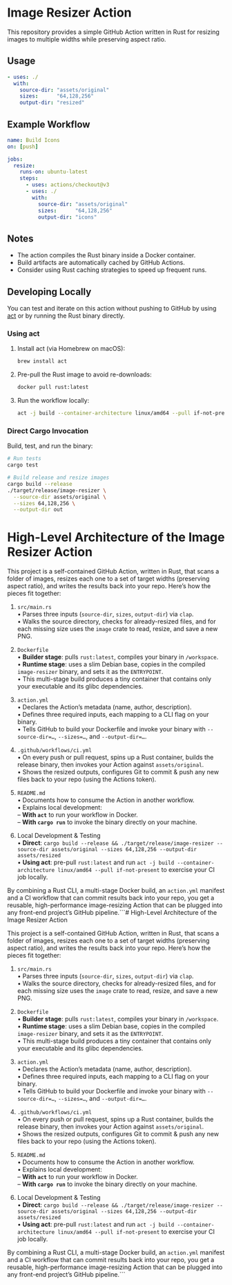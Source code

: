 # Image Resizer Action

This repository provides a simple GitHub Action written in Rust for resizing images to multiple widths while preserving aspect ratio.

## Usage

```yaml
- uses: ./
  with:
    source-dir: "assets/original"
    sizes:      "64,128,256"
    output-dir: "resized"
```

## Example Workflow

```yaml
name: Build Icons
on: [push]

jobs:
  resize:
    runs-on: ubuntu-latest
    steps:
      - uses: actions/checkout@v3
      - uses: ./
        with:
          source-dir: "assets/original"
          sizes:      "64,128,256"
          output-dir: "icons"
```

## Notes
- The action compiles the Rust binary inside a Docker container.
- Build artifacts are automatically cached by GitHub Actions.
- Consider using Rust caching strategies to speed up frequent runs.

## Developing Locally

You can test and iterate on this action without pushing to GitHub by using [act](https://github.com/nektos/act) or by running the Rust binary directly.

### Using act

1. Install act (via Homebrew on macOS):
   ```bash
   brew install act
   ```
2. Pre-pull the Rust image to avoid re-downloads:
   ```bash
   docker pull rust:latest
   ```
3. Run the workflow locally:
   ```bash
   act -j build --container-architecture linux/amd64 --pull if-not-present
   ```

### Direct Cargo Invocation

Build, test, and run the binary:

```bash
# Run tests
cargo test

# Build release and resize images
cargo build --release
./target/release/image-resizer \
  --source-dir assets/original \
  --sizes 64,128,256 \
  --output-dir out
```


# High-Level Architecture of the Image Resizer Action

This project is a self-contained GitHub Action, written in Rust, that scans a folder of images, resizes each one to a set of target widths (preserving aspect ratio), and writes the results back into your repo. Here’s how the pieces fit together:

1. `src/main.rs`  
   • Parses three inputs (`source-dir`, `sizes`, `output-dir`) via `clap`.  
   • Walks the source directory, checks for already-resized files, and for each missing size uses the `image` crate to read, resize, and save a new PNG.

2. `Dockerfile`  
   • **Builder stage**: pulls `rust:latest`, compiles your binary in `/workspace`.  
   • **Runtime stage**: uses a slim Debian base, copies in the compiled `image-resizer` binary, and sets it as the `ENTRYPOINT`.  
   • This multi-stage build produces a tiny container that contains only your executable and its glibc dependencies.

3. `action.yml`  
   • Declares the Action’s metadata (name, author, description).  
   • Defines three required inputs, each mapping to a CLI flag on your binary.  
   • Tells GitHub to build your Dockerfile and invoke your binary with `--source-dir=…`, `--sizes=…`, and `--output-dir=…`.

4. `.github/workflows/ci.yml`  
   • On every push or pull request, spins up a Rust container, builds the release binary, then invokes your Action against `assets/original`.  
   • Shows the resized outputs, configures Git to commit & push any new files back to your repo (using the Actions token).

5. `README.md`  
   • Documents how to consume the Action in another workflow.  
   • Explains local development:  
     – **With `act`** to run your workflow in Docker.  
     – **With `cargo run`** to invoke the binary directly on your machine.

6. Local Development & Testing  
   • **Direct**: `cargo build --release && ./target/release/image-resizer --source-dir assets/original --sizes 64,128,256 --output-dir assets/resized`  
   • **Using act**: pre-pull `rust:latest` and run `act -j build --container-architecture linux/amd64 --pull if-not-present` to exercise your CI job locally.

By combining a Rust CLI, a multi-stage Docker build, an `action.yml` manifest and a CI workflow that can commit results back into your repo, you get a reusable, high-performance image-resizing Action that can be plugged into any front-end project’s GitHub pipeline.```# High-Level Architecture of the Image Resizer Action

This project is a self-contained GitHub Action, written in Rust, that scans a folder of images, resizes each one to a set of target widths (preserving aspect ratio), and writes the results back into your repo. Here’s how the pieces fit together:

1. `src/main.rs`  
   • Parses three inputs (`source-dir`, `sizes`, `output-dir`) via `clap`.  
   • Walks the source directory, checks for already-resized files, and for each missing size uses the `image` crate to read, resize, and save a new PNG.

2. `Dockerfile`  
   • **Builder stage**: pulls `rust:latest`, compiles your binary in `/workspace`.  
   • **Runtime stage**: uses a slim Debian base, copies in the compiled `image-resizer` binary, and sets it as the `ENTRYPOINT`.  
   • This multi-stage build produces a tiny container that contains only your executable and its glibc dependencies.

3. `action.yml`  
   • Declares the Action’s metadata (name, author, description).  
   • Defines three required inputs, each mapping to a CLI flag on your binary.  
   • Tells GitHub to build your Dockerfile and invoke your binary with `--source-dir=…`, `--sizes=…`, and `--output-dir=…`.

4. `.github/workflows/ci.yml`  
   • On every push or pull request, spins up a Rust container, builds the release binary, then invokes your Action against `assets/original`.  
   • Shows the resized outputs, configures Git to commit & push any new files back to your repo (using the Actions token).

5. `README.md`  
   • Documents how to consume the Action in another workflow.  
   • Explains local development:  
     – **With `act`** to run your workflow in Docker.  
     – **With `cargo run`** to invoke the binary directly on your machine.

6. Local Development & Testing  
   • **Direct**: `cargo build --release && ./target/release/image-resizer --source-dir assets/original --sizes 64,128,256 --output-dir assets/resized`  
   • **Using act**: pre-pull `rust:latest` and run `act -j build --container-architecture linux/amd64 --pull if-not-present` to exercise your CI job locally.

By combining a Rust CLI, a multi-stage Docker build, an `action.yml` manifest and a CI workflow that can commit results back into your repo, you get a reusable, high-performance image-resizing Action that can be plugged into any front-end project’s GitHub pipeline.```
